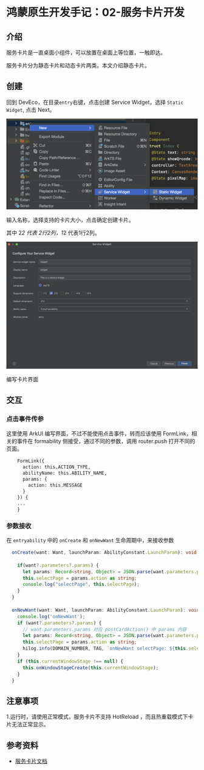 # 鸿蒙原生开发手记：02-服务卡片开发

## 介绍

服务卡片是一直桌面小组件，可以放置在桌面上等位置，一触即达。

服务卡片分为静态卡片和动态卡片两类。本文介绍静态卡片。

## 创建

回到 DevEco，在目录`entry`右键，点击创建 Service Widget，选择 `Static Widget`, 点击 Next。

![alt text](image-5.png)

输入名称，选择支持的卡片大小，点击确定创建卡片。

其中 2*2 代表 2行2列，1*2 代表1行2列。

![alt text](image-4.png)

编写卡片界面

## 交互

### 点击事件传参

这里使用 ArkUI 编写界面，不过不能使用点击事件，转而应该使用 FormLink，相关的事件在 formability 侧接受，通过不同的参数，调用 router.push 打开不同的页面。

```arkts
    FormLink({
      action: this.ACTION_TYPE,
      abilityName: this.ABILITY_NAME,
      params: {
        action: this.MESSAGE
      }
    }) {
    ...
    }
```

### 参数接收

在 `entryability` 中的 `onCreate` 和 `onNewWant` 生命周期中，来接收参数

```ts
  onCreate(want: Want, launchParam: AbilityConstant.LaunchParam): void {

    if(want?.parameters?.params) {
      let params: Record<string, Object> = JSON.parse(want.parameters.params as string);
      this.selectPage = params.action as string;
      console.log("selectPage", this.selectPage);
    }
  }

  onNewWant(want: Want, launchParam: AbilityConstant.LaunchParam): void {
    console.log('onNewWant');
    if (want?.parameters?.params) {
      // want.parameters.params 对应 postCardAction() 中 params 内容
      let params: Record<string, Object> = JSON.parse(want.parameters.params as string);
      this.selectPage = params.action as string;
      hilog.info(DOMAIN_NUMBER, TAG, `onNewWant selectPage: ${this.selectPage}`);
    }
    if (this.currentWindowStage !== null) {
      this.onWindowStageCreate(this.currentWindowStage);
    }
  }
```

## 注意事项

1.运行时，请使用正常模式，服务卡片不支持 HotReload ，而且热重载模式下卡片无法正常显示。

## 参考资料

- [服务卡片文档](https://developer.huawei.com/consumer/cn/sdk/form-kit/)
